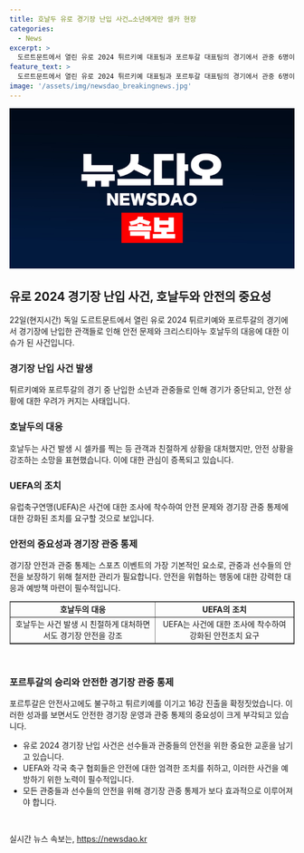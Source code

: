 ```yaml
---
title: 호날두 유로 경기장 난입 사건…소년에게만 셀카 현장
categories:
  - News
excerpt: >
  도르트문트에서 열린 유로 2024 튀르키예 대표팀과 포르투갈 대표팀의 경기에서 관중 6명이 경기장에 난입하는 사건이 발생했다. 이 중 한 소년은 호날두와 셀카를 찍은 뒤 경비원에게 잡히고 다른 3명도 뛰어들어 경기를 중단시켰다. 이로 인해 호날두의 목을 감싸려는 팬과 안전요원이 충돌하는 사고가 발생했고 UEFA는 조사에 착수했다. 경기는 포르투갈이 3-0으로 승리하며 16강 진출을 확정지었다.
feature_text: >
  도르트문트에서 열린 유로 2024 튀르키예 대표팀과 포르투갈 대표팀의 경기에서 관중 6명이 경기장에 난입하는 사건이 발생했다. 이 중 한 소년은 호날두와 셀카를 찍은 뒤 경비원에게 잡히고 다른 3명도 뛰어들어 경기를 중단시켰다. 이로 인해 호날두의 목을 감싸려는 팬과 안전요원이 충돌하는 사고가 발생했고 UEFA는 조사에 착수했다. 경기는 포르투갈이 3-0으로 승리하며 16강 진출을 확정지었다.
image: '/assets/img/newsdao_breakingnews.jpg'
---
```


<p><img src="/assets/img/newsdao_breakingnews.jpg" alt="pcversion 속보" /></p>

<h2 data-ke-size="size26">유로 2024 경기장 난입 사건, 호날두와 안전의 중요성</h2>

<p data-ke-size="size16">22일(현지시간) 독일 도르트문트에서 열린 유로 2024 튀르키예와 포르투갈의 경기에서 경기장에 난입한 관객들로 인해 안전 문제와 크리스티아누 호날두의 대응에 대한 이슈가 된 사건입니다.</p>

<h3><b>경기장 난입 사건 발생</b></h3>

<p data-ke-size="size16">튀르키예와 포르투갈의 경기 중 난입한 소년과 관중들로 인해 경기가 중단되고, 안전 상황에 대한 우려가 커지는 사태입니다.</p>

<h3><b>호날두의 대응</b></h3>

<p data-ke-size="size16">호날두는 사건 발생 시 셀카를 찍는 등 관객과 친절하게 상황을 대처했지만, 안전 상황을 강조하는 소망을 표현했습니다. 이에 대한 관심이 증폭되고 있습니다.</p>

<h3><b>UEFA의 조치</b></h3>

<p data-ke-size="size16">유럽축구연맹(UEFA)은 사건에 대한 조사에 착수하여 안전 문제와 경기장 관중 통제에 대한 강화된 조치를 요구할 것으로 보입니다.</p>

<h3><b>안전의 중요성과 경기장 관중 통제</b></h3>

<p data-ke-size="size16">경기장 안전과 관중 통제는 스포츠 이벤트의 가장 기본적인 요소로, 관중과 선수들의 안전을 보장하기 위해 철저한 관리가 필요합니다. 안전을 위협하는 행동에 대한 강력한 대응과 예방책 마련이 필수적입니다.</p>

<table style="width: 100%;" border="1">
<tbody>
<tr>
<td style="text-align: center; height: 17px;"><b>호날두의 대응</b></td>
<td style="text-align: center; height: 17px;"><b>UEFA의 조치</b></td>
</tr>
<tr>
<td style="text-align: center; height: 17px;">호날두는 사건 발생 시 친절하게 대처하면서도 경기장 안전을 강조</td>
<td style="text-align: center; height: 17px;">UEFA는 사건에 대한 조사에 착수하여 강화된 안전조치 요구</td>
</tr>
</tbody>
</table>

<p data-ke-size="size16">&nbsp;</p>

<h3><b>포르투갈의 승리와 안전한 경기장 관중 통제</b></h3>

<p data-ke-size="size16">포르투갈은 안전사고에도 불구하고 튀르키예를 이기고 16강 진출을 확정짓었습니다. 이러한 성과를 보면서도 안전한 경기장 운영과 관중 통제의 중요성이 크게 부각되고 있습니다.</p>

<ul>
<li>유로 2024 경기장 난입 사건은 선수들과 관중들의 안전을 위한 중요한 교훈을 남기고 있습니다.</li>
<li>UEFA와 각국 축구 협회들은 안전에 대한 엄격한 조치를 취하고, 이러한 사건을 예방하기 위한 노력이 필수적입니다.</li>
<li>모든 관중들과 선수들의 안전을 위해 경기장 관중 통제가 보다 효과적으로 이루어져야 합니다.</li>
</ul>

<p data-ke-size="size16">&nbsp;</p>
실시간 뉴스 속보는, <a href="https://newsdao.kr" rel="dofollow">https://newsdao.kr</a>


